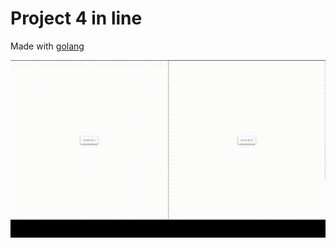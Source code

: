 # Project 4 in line

Made with [golang](https://go.dev)

[![Preview](docs/preview.gif)](docs/preview.mp4)